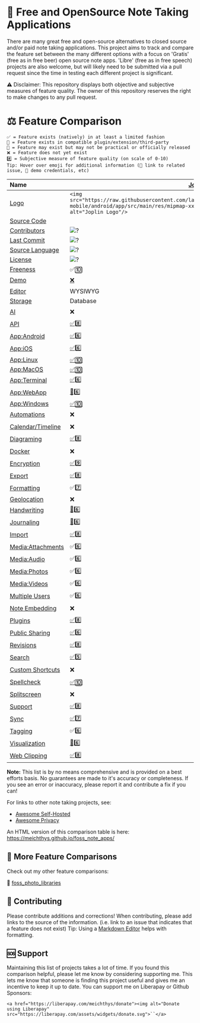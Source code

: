 # 📝 Free and OpenSource Note Taking Applications

There are many great free and open-source alternatives to closed source and/or paid note taking applications. This project aims to track and compare the feature set between the many different options with a focus on 'Gratis' (free as in free beer) open source note apps. 'Libre' (free as in free speech) projects are also welcome, but will likely need to be submitted via a pull request since the time in testing each different project is significant.

⚠️ Disclaimer: This repository displays both objective and subjective measures of feature quality. The owner of this repository reserves the right to make changes to any pull request.

# ⚖️ Feature Comparison

```text
✅ = Feature exists (natively) in at least a limited fashion
🔌 = Feature exists in compatible plugin/extension/third-party
🚧 = Feature may exist but may not be practical or officially released
❌ = Feature does not yet exist
#️⃣ = Subjective measure of feature quality (on scale of 0-10)
Tip: Hover over emoji for additional information (🔗 link to related issue, 🔑 demo credentials, etc)
```

| Name                                               | [Joplin](https://github.com/laurent22/joplin)                                                                                                                                                      | [QOwnNotes](https://github.com/pbek/QOwnNotes)                                                                                           | [SilverBullet](https://github.com/silverbulletmd/silverbullet)                                                                                                | [TriliumNext](https://github.com/TriliumNext/Notes)                                                                                                                                 | [Nextcloud Notes](https://github.com/nextcloud/notes)                                                                                                  |
| :------------------------------------------------- | -------------------------------------------------------------------------------------------------------------------------------------------------------------------------------------------------- | ---------------------------------------------------------------------------------------------------------------------------------------- | ------------------------------------------------------------------------------------------------------------------------------------------------------------- | ----------------------------------------------------------------------------------------------------------------------------------------------------------------------------------- | ------------------------------------------------------------------------------------------------------------------------------------------------------ |
| [Logo](features.md#logo)                           | `<img src="https://raw.githubusercontent.com/laurent22/joplin/refs/heads/dev/packages/app-mobile/android/app/src/main/res/mipmap-xxhdpi/ic_launcher.png" style="width: 50px"  alt="Joplin Logo"/>` | `<img src="https://raw.githubusercontent.com/pbek/QOwnNotes/refs/heads/main/icons/icon.png" style="width: 50px"  alt="QOwnNotes Logo"/>` | `<img src="https://raw.githubusercontent.com/silverbulletmd/silverbullet/refs/heads/main/web/images/logo.png" style="width: 50px"  alt="SilverBullet Logo"/>` | `<img src="https://raw.githubusercontent.com/TriliumNext/Notes/22db58d410009ef28acdf06deba909542ebde60f/images/icon-color.svg" style="width: 50px"  alt="TriliumNext Notes Logo"/>` | `<img src="https://raw.githubusercontent.com/nextcloud/notes/refs/heads/main/img/favicon-touch.png" style="width: 50px"  alt="Nextcloud Notes Logo"/>` |
| [Source Code](features.md#source_code)             |                                                                                                                                                                                                    | ![?](https://img.shields.io/github/stars/pbek/qownnotes?label=%20)                                                                       | ![?](https://img.shields.io/github/stars/silverbulletmd/silverbullet?label=%20)                                                                               | ![?](https://img.shields.io/github/stars/triliumnext/notes?label=%20)                                                                                                               | ![?](https://img.shields.io/github/stars/nextcloud/notes?label=%20)                                                                                    |
| [Contributors](features.md#contributors)           | ![?](https://img.shields.io/github/contributors/laurent22/joplin?label=%20)                                                                                                                        | ![?](https://img.shields.io/github/contributors/pbek/qownnotes?label=%20)                                                                | ![?](https://img.shields.io/github/contributors/silverbulletmd/silverbullet?label=%20)                                                                        | ![?](https://img.shields.io/github/contributors/triliumnext/notes?label=%20)                                                                                                        | ![?](https://img.shields.io/github/contributors/nextcloud/notes?label=%20)                                                                             |
| [Last Commit](features.md#last-commit)             | ![?](https://img.shields.io/github/last-commit/laurent22/joplin?label=%20)                                                                                                                         | ![?](https://img.shields.io/github/last-commit/pbek/qownnotes?label=%20)                                                                 | ![?](https://img.shields.io/github/last-commit/silverbulletmd/silverbullet?label=%20)                                                                         | ![?](https://img.shields.io/github/last-commit/triliumnext/notes?label=%20)                                                                                                         | ![?](https://img.shields.io/github/last-commit/nextcloud/notes?label=%20)                                                                              |
| [Source Language](features.md#source-language)     | ![?](https://img.shields.io/github/languages/top/laurent22/joplin)                                                                                                                                 | ![?](https://img.shields.io/github/languages/top/pbek/qownnotes)                                                                         | ![?](https://img.shields.io/github/languages/top/silverbulletmd/silverbullet)                                                                                 | ![?](https://img.shields.io/github/languages/top/triliumnext/notes)                                                                                                                 | ![?](https://img.shields.io/github/languages/top/nextcloud/notes)                                                                                      |
| [License](features.md#license)                     | ![?](https://img.shields.io/github/license/laurent22/joplin?label=%20)                                                                                                                             | ![?](https://img.shields.io/github/license/pbek/qownnotes?label=%20)                                                                     | ![?](https://img.shields.io/github/license/silverbulletmd/silverbullet?label=%20)                                                                             | ![?](https://img.shields.io/github/license/triliumnext/notes?label=%20)                                                                                                             | ![?](https://img.shields.io/github/license/nextcloud/notes?label=%20)                                                                                  |
| [Freeness](features.md#freeness)                   | ✅🔟                                                                                                                                                                                                 | ✅🔟                                                                                                                                       | ✅🔟                                                                                                                                                            | ✅🔟                                                                                                                                                                                  | ✅🔟                                                                                                                                                     |
| [Demo](features.md#demo)                           | [❌](https://joplinapp.org/plans/)                                                                                                                                                                  | [✅4️⃣](https://www.qownnotes.org/getting-started/demo.html#qownnotes-demo)                                                                 | [✅🔟](https://silverbullet.md/)                                                                                                                                | [❌](https://github.com/TriliumNext/Notes/issues/498)                                                                                                                                | ❌                                                                                                                                                      |
| [Editor](features.md#editor)                       | WYSIWYG                                                                                                                                                                                            | Markdown                                                                                                                                 | Markdown                                                                                                                                                      | WYSIWYG                                                                                                                                                                             | Markdown                                                                                                                                               |
| [Storage](features.md#storage)                     | Database                                                                                                                                                                                           | Filesystem                                                                                                                               | Filesystem / Database                                                                                                                                         | Database                                                                                                                                                                            | Filesystem                                                                                                                                             |
| [AI](features.md#ai)                               | ❌                                                                                                                                                                                                  | [✅5️⃣](https://www.qownnotes.org/blog/2024-05-17-AI-support-was-added-to-QOwnNotes.html)                                                   | [🔌6️⃣](https://silverbullet.md/Plugs/AI)                                                                                                                        | [🔌5️⃣](https://github.com/soulsands/trilium-chat)                                                                                                                                     | [✅5️⃣](https://docs.nextcloud.com/server/latest/admin_manual/ai/index.html)                                                                              |
| [API](features.md#api)                             | [✅8️⃣](https://joplinapp.org/help/api/references/rest_api/)                                                                                                                                          | ❌                                                                                                                                        | [✅8️⃣](https://silverbullet.md/API)                                                                                                                             | [✅8️⃣](https://triliumnext.github.io/Docs/Wiki/etapi.html)                                                                                                                            | [✅8️⃣](https://github.com/nextcloud/notes/blob/main/docs/api/README.md)                                                                                  |
| [App:Android](features.md#app-android)             | [✅6️⃣](https://play.google.com/store/apps/details?id=net.cozic.joplin)                                                                                                                               | ❌                                                                                                                                        | ❌                                                                                                                                                             | [✅3️⃣](https://github.com/FliegendeWurst/TriliumDroid)                                                                                                                                | [✅5️⃣](https://play.google.com/store/apps/details?id=it.niedermann.owncloud.notes&pli=1)                                                                 |
| [App:iOS](features.md#app-ios)                     | [✅6️⃣](https://apps.apple.com/us/app/joplin/id1315599797)                                                                                                                                            | ❌                                                                                                                                        | ❌                                                                                                                                                             | ❌                                                                                                                                                                                   | [✅5️⃣](https://apps.apple.com/us/app/nextcloud-notes/id813973264)                                                                                        |
| [App:Linux](features.md#app-linux)                 | [✅🔟](https://joplinapp.org/help/install/)                                                                                                                                                          | [✅🔟](https://www.qownnotes.org/installation/)                                                                                            | ❌                                                                                                                                                             | [✅🔟](https://github.com/TriliumNext/Notes/releases)                                                                                                                                 | ❌                                                                                                                                                      |
| [App:MacOS](features.md#app-macos)                 | [✅🔟](https://joplinapp.org/help/install/)                                                                                                                                                          | [✅🔟](https://www.qownnotes.org/installation/)                                                                                            | ❌                                                                                                                                                             | [✅🔟](https://github.com/TriliumNext/Notes/releases)                                                                                                                                 | ❌                                                                                                                                                      |
| [App:Terminal](features.md#terminal)               | [✅6️⃣](https://joplinapp.org/help/apps/terminal/)                                                                                                                                                    | ❌                                                                                                                                        | ❌                                                                                                                                                             | ❌                                                                                                                                                                                   | [🚧5️⃣](https://github.com/djmoch/nncli/)                                                                                                                 |
| [App:WebApp](features.md#app-webapp)               | [🚧6️⃣](https://joplinapp.org/help/dev/BUILD#web)                                                                                                                                                     | ❌                                                                                                                                        | [✅🔟](https://github.com/TriliumNext/Notes/releases)                                                                                                           | [✅🔟](https://github.com/TriliumNext/Notes/releases)                                                                                                                                 | [✅🔟](https://apps.nextcloud.com/apps/notes)                                                                                                            |
| [App:Windows](features.md#app-windows)             | [✅🔟](https://joplinapp.org/help/install/)                                                                                                                                                          | [✅🔟](https://www.qownnotes.org/installation/)                                                                                            | ❌                                                                                                                                                             | [✅🔟](https://github.com/TriliumNext/Notes/releases)                                                                                                                                 | ❌                                                                                                                                                      |
| [Automations](features.md#automations)             | ❌                                                                                                                                                                                                  | [✅9️⃣](https://triliumnext.github.io/Docs/Wiki/scripts)                                                                                    | [✅8️⃣](https://silverbullet.md/Space%20Script)                                                                                                                  | [✅8️⃣](https://silverbullet.md/Space%20Script)                                                                                                                                        | ❌                                                                                                                                                      |
| [Calendar/Timeline](features.md#calendar-timeline) | ❌                                                                                                                                                                                                  | ❌                                                                                                                                        | ❌                                                                                                                                                             | [✅7️⃣](https://triliumnext.github.io/Docs/Wiki/day-notes.html)                                                                                                                        | ❌                                                                                                                                                      |
| [Diagraming](features.md#diagraming)               | [✅8️⃣](https://silverbullet.md/Space%20Script)                                                                                                                                                       | ❌                                                                                                                                        | [✅6️⃣](https://silverbullet.md/Plugs/Mermaid)                                                                                                                   | [✅8️⃣](https://triliumnext.github.io/Docs/Wiki/canvas-note.html)                                                                                                                      | ❌                                                                                                                                                      |
| [Docker](features.md#docker)                       | ❌                                                                                                                                                                                                  | ❌                                                                                                                                        | [✅🔟](https://silverbullet.md/Install/Docker)                                                                                                                  | [✅7️⃣](https://triliumnext.github.io/Docs/Wiki/docker-server-installation.html)                                                                                                       | [✅6️⃣](https://github.com/nextcloud/all-in-one)                                                                                                          |
| [Encryption](features.md#encryption)               | [✅9️⃣](https://joplinapp.org/help/apps/sync/e2ee/)                                                                                                                                                   | [✅8️⃣](https://www.qownnotes.org/blog/2016-10-02-Note-encryption-with-keybase.io-or-directly-with-PGP.html)                                | ❌                                                                                                                                                             | [✅7️⃣](https://triliumnext.github.io/Docs/Wiki/protected-notes.html)                                                                                                                  | ❌                                                                                                                                                      |
| [Export](features.md#export)                       | [✅8️⃣](https://joplinapp.org/help/apps/import_export/#exporting)                                                                                                                                     | ✅7️⃣                                                                                                                                       | ✅3️⃣                                                                                                                                                            | [✅7️⃣](https://triliumnext.github.io/Docs/Wiki/markdown.html)                                                                                                                         | ✅5️⃣                                                                                                                                                     |
| [Formatting](features.md#formatting)               | ✅7️⃣                                                                                                                                                                                                 | [✅8️⃣]()                                                                                                                                   | ✅5️⃣                                                                                                                                                            | ✅9️⃣                                                                                                                                                                                  | ✅7️⃣                                                                                                                                                     |
| [Geolocation](features.md#geolocation)             | ❌                                                                                                                                                                                                  | ❌                                                                                                                                        | ❌                                                                                                                                                             | ❌                                                                                                                                                                                   | ❌                                                                                                                                                      |
| [Handwriting](features.md#handwriting)             | [🔌6️⃣](https://joplinapp.org/plugins/plugin/io.github.personalizedrefrigerator.js-draw/)                                                                                                             | ❌                                                                                                                                        | ❌                                                                                                                                                             | [✅2️⃣](https://triliumnext.github.io/Docs/Wiki/canvas-note.html)                                                                                                                      | ❌                                                                                                                                                      |
| [Journaling](features.md#journaling)               | [🔌6️⃣](https://joplinapp.org/plugins/plugin/com.leenzhu.journal/)                                                                                                                                    | [🔌7️⃣](https://github.com/qownnotes/scripts/tree/master/journal-entry)                                                                     | ✅5️⃣                                                                                                                                                            | ✅6️⃣                                                                                                                                                                                  | ❌                                                                                                                                                      |
| [Import](features.md#import)                       | [✅8️⃣](https://joplinapp.org/help/apps/import_export/#importing)                                                                                                                                     | [✅6️⃣](https://www.qownnotes.org/getting-started/importing-notes.html#importing-notes)                                                     | ✅3️⃣                                                                                                                                                            | ✅8️⃣                                                                                                                                                                                  | ✅4️⃣                                                                                                                                                     |
| [Media:Attachments](features.md#media-attachments) | ✅6️⃣                                                                                                                                                                                                 | ✅6️⃣                                                                                                                                       | [✅6️⃣](https://silverbullet.md/Attachments)                                                                                                                     | ✅7️⃣                                                                                                                                                                                  | ✅5️⃣                                                                                                                                                     |
| [Media:Audio](features.md#media-audio)             | ✅6️⃣                                                                                                                                                                                                 | ✅4️⃣                                                                                                                                       | [✅6️⃣](https://silverbullet.md/Attachments)                                                                                                                     | ✅5️⃣                                                                                                                                                                                  | ✅5️⃣                                                                                                                                                     |
| [Media:Photos](features.md#media-photos)           | ✅6️⃣                                                                                                                                                                                                 | ✅6️⃣                                                                                                                                       | [✅6️⃣](https://silverbullet.md/Attachments)                                                                                                                     | ✅8️⃣                                                                                                                                                                                  | ✅5️⃣                                                                                                                                                     |
| [Media:Videos](features.md#media-videos)           | ✅6️⃣                                                                                                                                                                                                 | ✅4️⃣                                                                                                                                       | [✅6️⃣](https://silverbullet.md/Attachments)                                                                                                                     | ✅5️⃣                                                                                                                                                                                  | ✅5️⃣                                                                                                                                                     |
| [Multiple Users](features.md#multiple-users)       | ✅6️⃣                                                                                                                                                                                                 | ❌                                                                                                                                        | ❌                                                                                                                                                             | ❌                                                                                                                                                                                   | ✅8️⃣                                                                                                                                                     |
| [Note Embedding](features.md#note-embedding)       | ❌                                                                                                                                                                                                  | ❌                                                                                                                                        | ❌                                                                                                                                                             | ✅7️⃣                                                                                                                                                                                  | ❌                                                                                                                                                      |
| [Plugins](features.md#plugins)                     | [✅8️⃣](https://joplinapp.org/plugins/)                                                                                                                                                               | [✅6️⃣](https://github.com/qownnotes/scripts)                                                                                               | [✅5️⃣](https://silverbullet.md/Plugs)                                                                                                                           | [✅3️⃣](https://triliumnext.github.io/Docs/Wiki/custom-widget.html)                                                                                                                    | ❌                                                                                                                                                      |
| [Public Sharing](features.md#public-sharing)       | [✅6️⃣](https://joplinapp.org/help/apps/share_notebook#what-is-actually-shared)                                                                                                                       | ✅6️⃣                                                                                                                                       | ✅8️⃣                                                                                                                                                            | [✅8️⃣](https://triliumnext.github.io/Docs/Wiki/sharing.html)                                                                                                                          | ✅8️⃣                                                                                                                                                     |
| [Revisions](features.md#revisions)                 | [✅8️⃣](https://joplinapp.org/help/apps/note_history)                                                                                                                                                 | [✅9️⃣](https://www.qownnotes.org/getting-started/git-versioning.html#git-versioning)                                                       | ❌                                                                                                                                                             | [✅8️⃣](https://triliumnext.github.io/Docs/Wiki/note-revisions.html)                                                                                                                   | ✅7️⃣                                                                                                                                                     |
| [Search](features.md#search)                       | [✅5️⃣](https://joplinapp.org/help/api/references/rest_api#searching)                                                                                                                                 | ✅5️⃣                                                                                                                                       | [✅5️⃣](https://silverbullet.md/Full%20Text%20Search)                                                                                                            | [✅9️⃣](https://triliumnext.github.io/Docs/Wiki/search.html)                                                                                                                           | ✅5️⃣                                                                                                                                                     |
| [Custom Shortcuts](features.md#custom-shortcuts)   | ❌                                                                                                                                                                                                  | [✅9️⃣](https://www.qownnotes.org/getting-started/shortcuts.html#shortcuts)                                                                 | [✅6️⃣](https://silverbullet.md/Shortcuts)                                                                                                                       | [✅8️⃣](https://triliumnext.github.io/Docs/Wiki/keyboard-shortcuts.html)                                                                                                               | ❌                                                                                                                                                      |
| [Spellcheck](features.md#spellcheck)               | [✅🔟](https://joplinapp.org/help/dev/spellcheck)                                                                                                                                                    | [✅🔟](https://www.qownnotes.org/editor/spellchecking.html#spellchecking)                                                                  | ✅8️⃣                                                                                                                                                            | ✅🔟                                                                                                                                                                                  | ✅🔟                                                                                                                                                     |
| [Splitscreen](features.md#splitscreen)             | ❌                                                                                                                                                                                                  | ❌                                                                                                                                        | ❌                                                                                                                                                             | ✅8️⃣                                                                                                                                                                                  | ❌                                                                                                                                                      |
| [Support](features.md#support)                     | [✅8️⃣](https://github.com/laurent22/joplin/#community)                                                                                                                                               | [✅8️⃣](https://github.com/pbek/QOwnNotes#qownnotes)                                                                                        | [✅5️⃣](https://community.silverbullet.md/)                                                                                                                      | [✅7️⃣](https://github.com/TriliumNext/Notes#-discuss-with-us)                                                                                                                         | ✅4️⃣                                                                                                                                                     |
| [Sync](features.md#sync)                           | [✅7️⃣](https://joplinapp.org/help/dev/spec/sync#sync-targets)                                                                                                                                        | [✅7️⃣](https://www.qownnotes.org/getting-started/concept.html#nextcloud-desktop-sync-client)                                               | [✅6️⃣](https://silverbullet.md/Sync)                                                                                                                            | [✅9️⃣](https://triliumnext.github.io/Docs/Wiki/synchronization.html)                                                                                                                  | ✅7️⃣                                                                                                                                                     |
| [Tagging](features.md#tagging)                     | ✅6️⃣                                                                                                                                                                                                 | ✅6️⃣                                                                                                                                       | [✅7️⃣](https://silverbullet.md/Objects)                                                                                                                         | ✅4️⃣                                                                                                                                                                                  | ✅2️⃣                                                                                                                                                     |
| [Visualization](features.md#visualization)         | [🔌6️⃣](https://joplinapp.org/plugins/plugin/joplin-plugin-knowledge-graph/)                                                                                                                          | ❌                                                                                                                                        | ❌                                                                                                                                                             | [✅7️⃣](https://triliumnext.github.io/Docs/Wiki/note-map.html)                                                                                                                         | ❌                                                                                                                                                      |
| [Web Clipping](features.md#web-clipping)           | [✅8️⃣](https://joplinapp.org/help/install#web-clipper)                                                                                                                                               | [✅9️⃣](https://www.qownnotes.org/getting-started/browser-extension.html#qownnotes-web-companion-browser-extension)                         | ❌                                                                                                                                                             | [✅7️⃣](https://triliumnext.github.io/Docs/Wiki/web-clipper.html)                                                                                                                      | [❌](https://github.com/nextcloud/notes/issues/403)                                                                                                     |

**Note:** This list is by no means comprehensive and is provided on a best efforts basis. No guarantees are made to it's accuracy or completeness. If you see an error or inaccuracy, please report it and contribute a fix if you can!

For links to other note taking projects, see:

- [Awesome Self-Hosted](https://github.com/awesome-selfhosted/awesome-selfhosted#photo-and-video-galleries)
- [Awesome Privacy](https://github.com/pluja/awesome-privacy#photo-storage)

An HTML version of this comparison table is here: https://meichthys.github.io/foss_note_apps/

## 👋 More Feature Comparisons

Check out my other feature comparisons:

📸 [foss_photo_libraries](https://github.com/meichthys/foss_photo_libraries)

## 🤝 Contributing

Please contribute additions and corrections!
When contributing, please add links to the source of the information.
(i.e. link to an issue that indicates that a feature does not exist)
Tip: Using a [Markdown Editor](https://marketplace.visualstudio.com/items?itemName=zaaack.markdown-editor) helps with formatting.

## 🆘 Support

Maintaining this list of projects takes a lot of time. If you found this comparison helpful, please let me know by considering supporting me. This lets me know that someone is finding this project useful and gives me an incentive to keep it up to date.
You can support me on Liberapay or Github Sponsors:

`<a href="https://liberapay.com/meichthys/donate"><img alt="Donate using Liberapay" src="https://liberapay.com/assets/widgets/donate.svg">``</a>`
